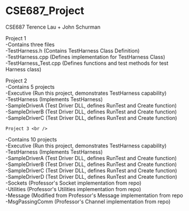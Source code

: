 # CSE687_Project
CSE687 Terence Lau + John Schurman

Project 1 <br />
-Contains three files <br />
  -TestHarness.h        (Contains TestHarness Class Definition) <br />
  -TestHarness.cpp      (Defines implementation for TestHarness Class) <br />
  -TestHarness_Test.cpp (Defines functions and test methods for test Harness class) <br />
  
  Project 2 <br />
-Contains 5 projects <br />
  -Executive      (Run this project, demonstrates TestHarness capability) <br />
  -TestHarness    (Implements TestHarness) <br />
  -SampleDriverA  (Test Driver DLL, defines RunTest and Create function)<br />
  -SampleDriverB  (Test Driver DLL, defines RunTest and Create function)<br />
  -SampleDriverC  (Test Driver DLL, defines RunTest and Create function)<br />
  
    Project 3 <br />
-Contains 10 projects <br />
  -Executive      (Run this project, demonstrates TestHarness capability) <br />
  -TestHarness    (Implements TestHarness) <br />
  -SampleDriverA  (Test Driver DLL, defines RunTest and Create function)<br />
  -SampleDriverB  (Test Driver DLL, defines RunTest and Create function)<br />
  -SampleDriverC  (Test Driver DLL, defines RunTest and Create function)<br />
  -SampleDriverD  (Test Driver DLL, defines RunTest and Create function)<br />
  -Sockets        (Professor's Socket implementation from repo)<br />
  -Utilities      (Professor's Utilities implementation from repo)<br />
  -Message        (Modified from Professor's Message implementation from repo<br />
  -MsgPassingComm (Professor's Channel implementation from repo)<br />
